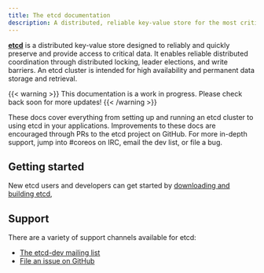 ```yaml
---
title: The etcd documentation
description: A distributed, reliable key-value store for the most critical data of a distributed system 
---
```


[**etcd**](/) is a distributed key-value store designed to reliably and quickly preserve and provide access to critical data. It enables reliable distributed coordination through distributed locking, leader elections, and write barriers. An etcd cluster is intended for high availability and permanent data storage and retrieval.

{{< warning >}}
This documentation is a work in progress. Please check back soon for more updates!
{{< /warning >}}

These docs cover everything from setting up and running an etcd cluster to using etcd in your applications. Improvements to these docs are encouraged through PRs to the etcd project on GitHub. For more in-depth support, jump into #coreos on IRC, email the dev list, or file a bug.

## Getting started

New etcd users and developers can get started by [downloading and building etcd](download-build),

## Support

There are a variety of support channels available for etcd:

* [The etcd-dev mailing list](https://groups.google.com/forum/#!forum/etcd-dev)
* [File an issue on GitHub](https://github.com/etcd-io/etcd/issues)
